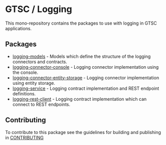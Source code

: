 # GTSC / Logging

This mono-repository contains the packages to use with logging in GTSC applications.

## Packages

- [logging-models](packages/logging-models/README.md) - Models which define the structure of the logging connectors and contracts.
- [logging-connector-console](packages/logging-connector-console/README.md) - Logging connector implementation using the console.
- [logging-connector-entity-storage](packages/logging-connector-entity-storage/README.md) - Logging connector implementation using entity storage.
- [logging-service](packages/logging-service/README.md) - Logging contract implementation and REST endpoint definitions.
- [logging-rest-client](packages/logging-rest-client/README.md) - Logging contract implementation which can connect to REST endpoints.

## Contributing

To contribute to this package see the guidelines for building and publishing in [CONTRIBUTING](./CONTRIBUTING.md)
